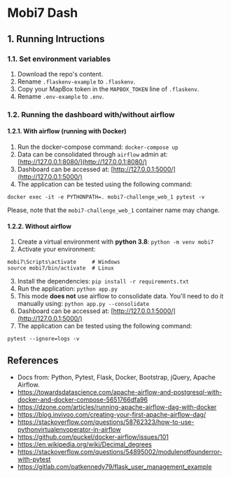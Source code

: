 # Mobi7 Dash

## 1. Running Intructions
### 1.1. Set environment variables
1. Download the repo's content.
2. Rename `.flaskenv-example` to `.flaskenv`.
3. Copy your MapBox token in the `MAPBOX_TOKEN` line of `.flaskenv`.
4. Rename `.env-example` to `.env`.

### 1.2. Running the dashboard with/without airflow
#### 1.2.1. With airflow (running with Docker)
1. Run the docker-compose command: `docker-compose up`
2. Data can be consolidated through `airflow` admin at: [http://127.0.0.1:8080/](http://127.0.0.1:8080/)
3. Dashboard can be accessed at: [http://127.0.0.1:5000/](http://127.0.0.1:5000/)
4. The application can be tested using the following command:
```
docker exec -it -e PYTHONPATH=. mobi7-challenge_web_1 pytest -v
```
Please, note that the `mobi7-challenge_web_1` container name may change.

#### 1.2.2. Without airflow
1. Create a virtual environment with **python 3.8**: `python -m venv mobi7`
2. Activate your environment:
```
mobi7\Scripts\activate     # Windows
source mobi7/bin/activate  # Linux
```
3. Install the dependencies: `pip install -r requirements.txt`
4. Run the application: `python app.py`
5. This mode **does not** use airflow to consolidate data. You'll need to do it manually using: `python app.py --consolidate`
6. Dashboard can be accessed at: [http://127.0.0.1:5000/](http://127.0.0.1:5000/)
7. The application can be tested using the following command:
```
pytest --ignore=logs -v
```

## References
- Docs from: Python, Pytest, Flask, Docker, Bootstrap, jQuery, Apache Airflow.
- https://towardsdatascience.com/apache-airflow-and-postgresql-with-docker-and-docker-compose-5651766dfa96
- https://dzone.com/articles/running-apache-airflow-dag-with-docker
- https://blog.invivoo.com/creating-your-first-apache-airflow-dag/
- https://stackoverflow.com/questions/58762323/how-to-use-pythonvirtualenvoperator-in-airflow
- https://github.com/puckel/docker-airflow/issues/101
- https://en.wikipedia.org/wiki/Decimal_degrees
- https://stackoverflow.com/questions/54895002/modulenotfounderror-with-pytest
- https://gitlab.com/patkennedy79/flask_user_management_example